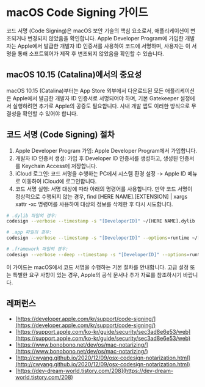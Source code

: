 # macOS Code Signing 가이드

코드 서명 (Code Signing)은 macOS 보안 기술의 핵심 요소로서, 애플리케이션이 변조되거나 변경되지 않았음을 확인합니다. Apple Developer Program에 가입한 개발자는 Apple에서 발급한 개발자 ID 인증서를 사용하여 코드에 서명하며, 사용자는 이 서명을 통해 소프트웨어가 제작 후 변조되지 않았음을 확인할 수 있습니다.

## macOS 10.15 (Catalina)에서의 중요성

macOS 10.15 (Catalina)부터는 App Store 외부에서 다운로드된 모든 애플리케이션은 Apple에서 발급한 개발자 ID 인증서로 서명되어야 하며, 기본 Gatekeeper 설정에서 실행하려면 추가로 Apple의 공증도 필요합니다. 사내 개발 앱도 이러한 방식으로 무결성을 확인할 수 있어야 합니다.

## 코드 서명 (Code Signing) 절차

1. Apple Developer Program 가입: Apple Developer Program에서 가입합니다.
2. 개발자 ID 인증서 생성: 가입 후 Developer ID 인증서를 생성하고, 생성된 인증서를 Keychain Access에 저장합니다.
3. iCloud 로그인: 코드 서명을 수행하는 PC에서 시스템 환경 설정 -> Apple ID 메뉴로 이동하여 iCloud에 로그인합니다.
4. 코드 서명 실행: 서명 대상에 따라 아래의 명령어를 사용합니다. 만약 코드 서명이 정상적으로 수행되지 않는 경우, find [HERE NAME].[EXTENSION] | xargs xattr -xc 명령어를 사용하여 대상의 정보를 삭제한 후 다시 시도합니다.

``` bash
# .dylib 파일의 경우:
codesign --verbose --timestamp -s "[DeveloperID]" ~/[HERE NAME].dylib

# .app 파일의 경우:
codesign --verbose --timestamp -s "[DeveloperID]" --options=runtime ~/[HERE NAME].app

# .framework 파일의 경우:
codesign --verbose --deep --timestamp -s "[DeveloperID]" --options=runtime ~/[HERE NAME].framework
```

이 가이드는 macOS에서 코드 서명을 수행하는 기본 절차를 안내합니다. 고급 설정 또는 특별한 요구 사항이 있는 경우, Apple의 공식 문서나 추가 자료를 참조하시기 바랍니다.

## 레퍼런스
- [https://developer.apple.com/kr/support/code-signing/](https://developer.apple.com/kr/support/code-signing/)
- [https://support.apple.com/ko-kr/guide/security/sec3ad8e6e53/web](https://support.apple.com/ko-kr/guide/security/sec3ad8e6e53/web)
- [https://www.bonobono.net/dev/os/mac-notarizing/](https://www.bonobono.net/dev/os/mac-notarizing/)
- [http://cwyang.github.io/2020/12/09/osx-codesign-notarization.html](http://cwyang.github.io/2020/12/09/osx-codesign-notarization.html)
- [https://dev-dream-world.tistory.com/208](https://dev-dream-world.tistory.com/208)